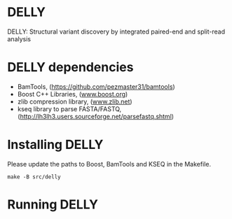 DELLY
=====

DELLY: Structural variant discovery by integrated paired-end and split-read analysis

DELLY dependencies
==================

* BamTools, (https://github.com/pezmaster31/bamtools)
* Boost C++ Libraries, (www.boost.org)
* zlib compression library, (www.zlib.net)
* kseq library to parse FASTA/FASTQ, (http://lh3lh3.users.sourceforge.net/parsefastq.shtml)

Installing DELLY
================

Please update the paths to Boost, BamTools and KSEQ in the Makefile.

`make -B src/delly`

Running DELLY
=============

